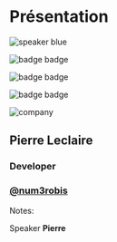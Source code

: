 <!-- .slide: class="speaker-slide blue" -->

<div class="speaker-slide">

# Présentation

![](./assets/images/speaker-pierre.jfif 'speaker blue')

![](./assets/images/vue-logo.png 'badge badge')

![](./assets/images/angular-logo.png 'badge badge')

![](./assets/images/svelte-logo.png 'badge badge')

![](./assets/images/logo-SFEIR-blanc.png 'company')


<h2>Pierre <span>Leclaire</span></h2>

### Developer



### [@num3robis](https://twitter.com/num3robis)

</div>

Notes:

Speaker **Pierre**
